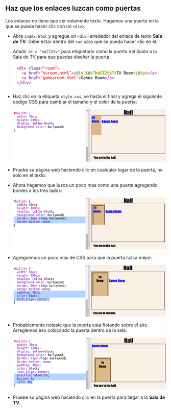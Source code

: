 ## Haz que los enlaces luzcan como puertas

Los enlaces no tiene que ser solamente texto. Hagamos una puerta en la que se pueda hacer clic con un `<div>`.

+ Abra `index.html` y agregue un `<div>` alrededor del enlace de texto **Sala de TV**. Debe estar dentro del `<a>` para que se pueda hacer clic en él.
    
    Añadir `id = "hall2tv"` para etiquetarlo como la puerta del Salón a la Sala de TV para que puedas diseñar la puerta.
    
    ![captura de pantalla](images/rooms-tvroom-div.png)

+ Haz clic en la etiqueta `style.css`, ve hasta el final y agrega el siguiente código CSS para cambiar el tamaño y el color de la puerta:
    
    ![captura de pantalla](images/rooms-door-css1.png)

+ Pruebe su página web haciendo clic en cualquier lugar de la puerta, no solo en el texto.

+ Ahora hagamos que luzca un poco mas como una puerta agregando bordes a los tres lados:
    
    ![captura de pantalla](images/rooms-door-css2.png)

+ Agreguemos un poco mas de CSS para que la puerta luzca mejor:
    
    ![captura de pantalla](images/rooms-door-css3.png)

+ Probablemente notaste que la puerta esta flotando sobre el aire. Arreglemos eso colocando la puerta dentro de la sala.
    
    ![captura de pantalla](images/rooms-door-position.png)

+ Pruebe su página web haciendo clic en la puerta para llegar a la **Sala de TV**.